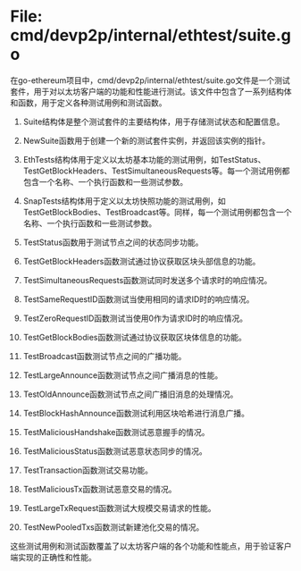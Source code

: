 # File: cmd/devp2p/internal/ethtest/suite.go

在go-ethereum项目中，cmd/devp2p/internal/ethtest/suite.go文件是一个测试套件，用于对以太坊客户端的功能和性能进行测试。该文件中包含了一系列结构体和函数，用于定义各种测试用例和测试函数。

1. Suite结构体是整个测试套件的主要结构体，用于存储测试状态和配置信息。

2. NewSuite函数用于创建一个新的测试套件实例，并返回该实例的指针。

3. EthTests结构体用于定义以太坊基本功能的测试用例，如TestStatus、TestGetBlockHeaders、TestSimultaneousRequests等。每一个测试用例都包含一个名称、一个执行函数和一些测试参数。

4. SnapTests结构体用于定义以太坊快照功能的测试用例，如TestGetBlockBodies、TestBroadcast等。同样，每一个测试用例都包含一个名称、一个执行函数和一些测试参数。

5. TestStatus函数用于测试节点之间的状态同步功能。

6. TestGetBlockHeaders函数测试通过协议获取区块头部信息的功能。

7. TestSimultaneousRequests函数测试同时发送多个请求时的响应情况。

8. TestSameRequestID函数测试当使用相同的请求ID时的响应情况。

9. TestZeroRequestID函数测试当使用0作为请求ID时的响应情况。

10. TestGetBlockBodies函数测试通过协议获取区块体信息的功能。

11. TestBroadcast函数测试节点之间的广播功能。

12. TestLargeAnnounce函数测试节点之间广播消息的性能。

13. TestOldAnnounce函数测试节点之间广播旧消息的处理情况。

14. TestBlockHashAnnounce函数测试利用区块哈希进行消息广播。

15. TestMaliciousHandshake函数测试恶意握手的情况。

16. TestMaliciousStatus函数测试恶意状态同步的情况。

17. TestTransaction函数测试交易功能。

18. TestMaliciousTx函数测试恶意交易的情况。

19. TestLargeTxRequest函数测试大规模交易请求的性能。

20. TestNewPooledTxs函数测试新建池化交易的情况。

这些测试用例和测试函数覆盖了以太坊客户端的各个功能和性能点，用于验证客户端实现的正确性和性能。


